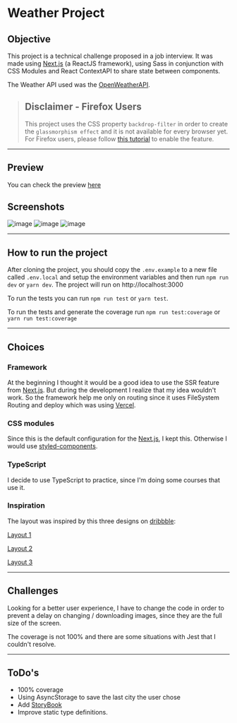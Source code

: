 # Weather Project

## Objective
This project is a technical challenge proposed in a job interview. It was made using [Next.js](https://nextjs.org/) (a ReactJS framework), using Sass in conjunction with CSS Modules and React ContextAPI to share state between components.

The Weather API used was the [OpenWeatherAPI](https://openweathermap.org/api).

> ## Disclaimer - Firefox Users
> This project uses the CSS property `backdrop-filter` in order to create the `glassmorphism effect` and it is not available for every browser yet. For Firefox users, please follow [this tutorial](https://developer.mozilla.org/pt-BR/docs/Web/CSS/backdrop-filter#compatibilidade_em_navegadores) to enable the feature.

---
## Preview
You can check the preview [here](https://weather.deivison.dev)

## Screenshots
![image](https://i.ibb.co/sVjQVsC/Screenshot-from-2021-05-17-22-07-09.png)
![image](https://i.ibb.co/9W56RzS/Screenshot-from-2021-05-17-22-08-22.png)
![image](https://i.ibb.co/C212gcm/Screenshot-from-2021-05-17-22-09-04.png)

---
## How to run the project
After cloning the project, you should copy the `.env.example` to a new file called `.env.local` and setup the environment variables and then run `npm run dev` or `yarn dev`. The project will run on http://localhost:3000

To run the tests you can run `npm run test` or `yarn test`.

To run the tests and generate the coverage run `npm run test:coverage` or `yarn run test:coverage`

---
## Choices
### Framework
At the beginning I thought it would be a good idea to use the SSR feature from [Next.js](https://nextjs.org/). But during the development I realize that my idea wouldn't work. So the framework help me only on routing since it uses FileSystem Routing and deploy which was using [Vercel](http://vercel.com).

### CSS modules
Since this is the default configuration for the [Next.js](https://nextjs.org/), I kept this. Otherwise I would use [styled-components](https://styled-components.com/).

### TypeScript
I decide to use TypeScript to practice, since I'm doing some courses that use it.

### Inspiration
The layout was inspired by this three designs on [dribbble](http://dribbble.com):

[Layout 1](https://dribbble.com/shots/6756055--50-Shots-for-Practice)

[Layout 2](https://dribbble.com/shots/6761761--50-1-Shots-for-Practice/attachments/6761761?mode=media)

[Layout 3](https://dribbble.com/shots/7376567-Weather-App-Website)

---
## Challenges
Looking for a better user experience, I have to change the code in order to prevent a delay on changing / downloading images, since they are the full size of the screen.

The coverage is not 100% and there are some situations with Jest that I couldn't resolve.

---
## ToDo's
 - 100% coverage
 - Using AsyncStorage to save the last city the user chose
 - Add [StoryBook](https://storybook.js.org/)
 - Improve static type definitions.

